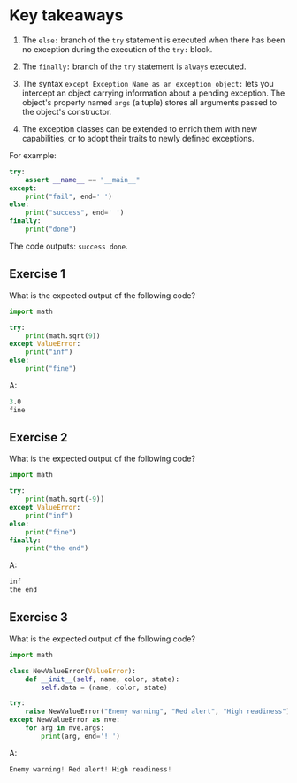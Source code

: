 # Key takeaways

1. The `else:` branch of the `try` statement is executed when there has been no exception during the execution of the `try:` block.


2. The `finally:` branch of the `try` statement is `always` executed.


3. The syntax `except Exception_Name as an exception_object:` lets you intercept an object carrying information about a pending exception. The object's property named `args` (a tuple) stores all arguments passed to the object's constructor.


4. The exception classes can be extended to enrich them with new capabilities, or to adopt their traits to newly defined exceptions.

For example:
```py
try:
    assert __name__ == "__main__"
except:
    print("fail", end=' ')
else:
    print("success", end=' ')
finally:
    print("done")
```

The code outputs: `success done`.

## Exercise 1
What is the expected output of the following code?
```py
import math

try:
    print(math.sqrt(9))
except ValueError:
    print("inf")
else:
    print("fine")
```
A:
```s
3.0
fine
```

## Exercise 2
What is the expected output of the following code?
```py
import math

try:
    print(math.sqrt(-9))
except ValueError:
    print("inf")
else:
    print("fine")
finally:
    print("the end")
```
A:
```s
inf
the end
```

## Exercise 3
What is the expected output of the following code?
```py
import math

class NewValueError(ValueError):
    def __init__(self, name, color, state):
        self.data = (name, color, state)

try:
    raise NewValueError("Enemy warning", "Red alert", "High readiness")
except NewValueError as nve:
    for arg in nve.args:
        print(arg, end='! ')
```
A: 
```s
Enemy warning! Red alert! High readiness! 
```
